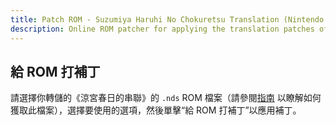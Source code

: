 ```yaml
---
title: Patch ROM - Suzumiya Haruhi No Chokuretsu Translation (Nintendo DS)
description: Online ROM patcher for applying the translation patches of Suzumiya Haruhi no Chokuretsu (The Series of Haruhi Suzumiya)
---
```


## 給 ROM 打補丁

請選擇你轉儲的《涼宮春日的串聯》的 `.nds` ROM 檔案（請參閱[指南](/zh-hant/chokuretsu/guide) 以瞭解如何獲取此檔案），選擇要使用的選項，然後單擊“給 ROM 打補丁”以應用補丁。